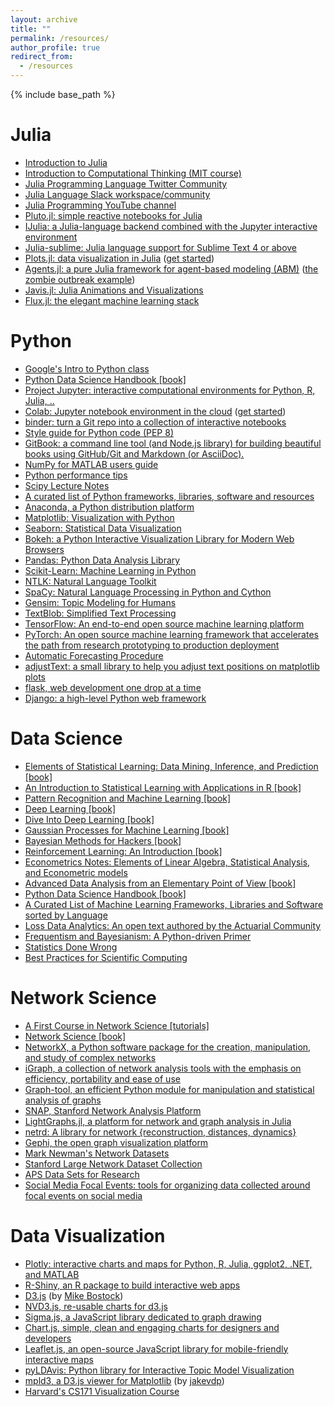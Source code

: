```yaml
---
layout: archive
title: ""
permalink: /resources/
author_profile: true
redirect_from:
  - /resources
---
```


{% include base_path %}

<!--
COVID-19 Resources
======
* 
-->

Julia
======
* [Introduction to Julia](https://julialang.org/learning/tutorials/)
* [Introduction to Computational Thinking (MIT course)](https://computationalthinking.mit.edu/Spring21/)
* [Julia Programming Language Twitter Community](https://twitter.com/i/communities/1441046367514755082)
* [Julia Language Slack workspace/community](https://julialang.org/slack/)
* [Julia Programming YouTube channel](https://www.youtube.com/c/TheJuliaLanguage)
* [Pluto.jl: simple reactive notebooks for Julia](https://github.com/fonsp/Pluto.jl)
* [IJulia: a Julia-language backend combined with the Jupyter interactive environment](https://github.com/JuliaLang/IJulia.jl)
* [Julia-sublime: Julia language support for Sublime Text 4 or above](https://github.com/JuliaEditorSupport/Julia-sublime)
* [Plots.jl: data visualization in Julia](http://docs.juliaplots.org/latest/) ([get started](http://docs.juliaplots.org/latest/tutorial/#tutorial))
* [Agents.jl: a pure Julia framework for agent-based modeling (ABM)](https://juliadynamics.github.io/Agents.jl/stable/) ([the zombie outbreak example](https://juliadynamics.github.io/Agents.jl/stable/examples/zombies/))
* [Javis.jl: Julia Animations and Visualizations](https://github.com/Wikunia/Javis.jl)
* [Flux.jl: the elegant machine learning stack](https://fluxml.ai/)


Python
======
* [Google's Intro to Python class](https://developers.google.com/edu/python/)
* [Python Data Science Handbook [book]](https://github.com/jakevdp/PythonDataScienceHandbook)
* [Project Jupyter: interactive computational environments for Python, R, Julia, ..](https://jupyter.org/)
* [Colab: Jupyter notebook environment in the cloud](https://colab.research.google.com/) ([get started](https://www.youtube.com/watch?v=inN8seMm7UI))
* [binder: turn a Git repo into a collection of interactive notebooks](https://mybinder.org/)
* [Style guide for Python code (PEP 8)](https://legacy.python.org/dev/peps/pep-0008/)
* [GitBook: a command line tool (and Node.js library) for building beautiful books using GitHub/Git and Markdown (or AsciiDoc). ](https://github.com/GitbookIO/gitbook)
* [NumPy for MATLAB users guide](https://numpy.org/doc/stable/user/numpy-for-matlab-users.html)
* [Python performance tips](https://wiki.python.org/moin/PythonSpeed/PerformanceTips)
* [Scipy Lecture Notes](http://scipy-lectures.org/)
* [A curated list of Python frameworks, libraries, software and resources](https://github.com/vinta/awesome-python)
* [Anaconda, a Python distribution platform](https://www.anaconda.com/products/individual)
* [Matplotlib: Visualization with Python](https://matplotlib.org/)
* [Seaborn: Statistical Data Visualization](https://github.com/mwaskom/seaborn)
* [Bokeh: a Python Interactive Visualization Library for Modern Web Browsers](https://docs.bokeh.org/en/latest/)
* [Pandas: Python Data Analysis Library](https://pandas.pydata.org/)
* [Scikit-Learn: Machine Learning in Python](https://scikit-learn.org/stable/)
* [NTLK: Natural Language Toolkit](http://www.nltk.org/)
* [SpaCy: Natural Language Processing in Python and Cython](https://spacy.io/)
* [Gensim: Topic Modeling for Humans](https://radimrehurek.com/gensim/)
* [TextBlob: Simplified Text Processing](https://textblob.readthedocs.io/en/dev/)
* [TensorFlow: An end-to-end open source machine learning platform](https://www.tensorflow.org/)
* [PyTorch: An open source machine learning framework that accelerates the path from research prototyping to production deployment](https://pytorch.org/)
* [Automatic Forecasting Procedure](https://github.com/facebook/prophet)
* [adjustText: a small library to help you adjust text positions on matplotlib plots ](https://adjusttext.readthedocs.io/en/latest/index.html)
* [flask, web development one drop at a time](https://flask.palletsprojects.com/en/latest/)
* [Django: a high-level Python web framework](https://www.djangoproject.com/)


Data Science
======
* [Elements of Statistical Learning: Data Mining, Inference, and Prediction [book]](https://web.stanford.edu/~hastie/ElemStatLearn/)
* [An Introduction to Statistical Learning with Applications in R [book]](https://www.statlearning.com/)
* [Pattern Recognition and Machine Learning [book]](https://www.microsoft.com/en-us/research/publication/pattern-recognition-machine-learning/)
* [Deep Learning [book]](https://www.deeplearningbook.org/)
* [Dive Into Deep Learning [book]](http://d2l.ai/)
* [Gaussian Processes for Machine Learning [book]](http://www.gaussianprocess.org/gpml/)
* [Bayesian Methods for Hackers [book]](https://github.com/CamDavidsonPilon/Probabilistic-Programming-and-Bayesian-Methods-for-Hackers)
* [Reinforcement Learning: An Introduction [book]](http://incompleteideas.net/book/the-book-2nd.html)
* [Econometrics Notes: Elements of Linear Algebra, Statistical Analysis, and Econometric models](https://local.disia.unifi.it/calzolari/materiale-didattico/calzolari-econometric-notes-2020.pdf)
* [Advanced Data Analysis from an Elementary Point of View [book]](http://www.stat.cmu.edu/~cshalizi/ADAfaEPoV/ADAfaEPoV.pdf)
* [Python Data Science Handbook [book]](https://github.com/jakevdp/PythonDataScienceHandbook)
* [A Curated List of Machine Learning Frameworks, Libraries and Software sorted by Language](https://github.com/josephmisiti/awesome-machine-learning")
* [Loss Data Analytics: An open text authored by the Actuarial Community](https://ewfrees.github.io/Loss-Data-Analytics/)
* [Frequentism and Bayesianism: A Python-driven Primer](http://arxiv.org/abs/1411.5018)
* [Statistics Done Wrong](https://www.statisticsdonewrong.com/)
* [Best Practices for Scientific Computing](https://arxiv.org/abs/1210.0530v4)


Network Science
======
* [A First Course in Network Science [tutorials]](https://github.com/CambridgeUniversityPress/FirstCourseNetworkScience)
* [Network Science [book]](http://networksciencebook.com/)
* [NetworkX, a Python software package for the creation, manipulation, and study of complex networks](https://networkx.org/)
* [iGraph, a collection of network analysis tools with the emphasis on efficiency, portability and ease of use](https://igraph.org/python/)
* [Graph-tool, an efficient Python module for manipulation and statistical analysis of graphs](https://graph-tool.skewed.de/)
* [SNAP, Stanford Network Analysis Platform](https://snap.stanford.edu/)
* [LightGraphs.jl, a platform for network and graph analysis in Julia](https://github.com/JuliaGraphs/LightGraphs.jl)
* [netrd: A library for network {reconstruction, distances, dynamics}](https://github.com/netsiphd/netrd)
* [Gephi, the open graph visualization platform](https://gephi.org/)
* [Mark Newman's Network Datasets](http://www-personal.umich.edu/~mejn/netdata/)
* [Stanford Large Network Dataset Collection](http://snap.stanford.edu/data/index.html)
* [APS Data Sets for Research](https://journals.aps.org/datasets)
* [Social Media Focal Events: tools for organizing data collected around focal events on social media](https://github.com/ryanjgallagher/focalevents)

Data Visualization
======

* [Plotly: interactive charts and maps for Python, R, Julia, ggplot2, .NET, and MATLAB](https://plotly.com/graphing-libraries/)
* [R-Shiny, an R package to build interactive web apps](https://shiny.rstudio.com/)
* [D3.js](https://d3js.org/) (by [Mike Bostock](https://bost.ocks.org/mike/))
* [NVD3.js, re-usable charts for d3.js](https://nvd3.org/)
* [Sigma.js, a JavaScript library dedicated to graph drawing](http://sigmajs.org/)
* [Chart.js, simple, clean and engaging charts for designers and developers](https://www.chartjs.org/)
* [Leaflet.js, an open-source JavaScript library for mobile-friendly interactive maps](https://leafletjs.com/)
* [pyLDAvis: Python library for Interactive Topic Model Visualization](https://github.com/bmabey/pyLDAvis)
* [mpld3, a D3.js viewer for Matplotlib](https://github.com/mpld3/mpld3) (by [jakevdp](https://github.com/jakevdp))
* [Harvard's CS171 Visualization Course](https://www.cs171.org/2021/index.html)

